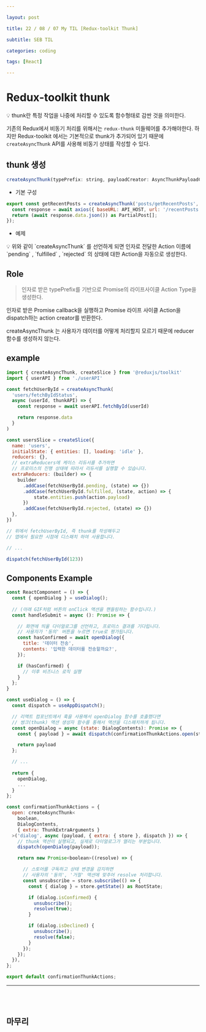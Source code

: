 ```yaml
---

layout: post

title: 22 / 08 / 07 My TIL [Redux-toolkit Thunk]

subtitle: SEB TIL

categories: coding

tags: [React]

---
```

# Redux-toolkit thunk

<aside>
💡 thunk란 특정 작업을 나중에 처리할 수 있도록 함수형태로 감싼 것을 의미한다.

기존의 Redux에서 비동기 처리를 위해서는 `redux-thunk` 미들웨어를 추가해야한다. 하지만 Redux-toolkit 에서는 기본적으로 thunk가 추가되어 있기 때문에 `createAsyncThunk` API를 사용해 비동기 상태를 작성할 수 있다.

</aside>

## thunk 생성

```jsx
createAsyncThunk(typePrefix: string, payloadCreator: AsyncThunkPayloadCreator, options?: AsyncThunkOptions): AsyncThunk
```

- 기본 구성

```jsx
export const getRecentPosts = createAsyncThunk('posts/getRecentPosts', async () => {
  const response = await axios({ baseURL: API_HOST, url: '/recentPosts' });
  return (await response.data.json()) as PartialPost[];
});
```

- 예제

<aside>
💡 위와 같이 `createAsyncThunk` 를 선언하게 되면 인자로 전달한 Action 이름에 `pending` , `fulfilled` , `rejected` 의 상태에 대한 Action을 자동으로 생성한다.

</aside>

## Role

> 인자로 받은 typePrefix를 기반으로 Promise의 라이프사이클 Action Type을 생성한다.

인자로 받은 Promise callback을 실행하고 Promise 라이프 사이클 Action을 dispatch하는 action creator를 반환한다.

createAsyncThunk 는 사용자가 데이터를 어떻게 처리할지 모르기 때문에 reducer 함수를 생성하지 않는다.
> 

## example

```jsx
import { createAsyncThunk, createSlice } from '@reduxjs/toolkit'
import { userAPI } from './userAPI'

const fetchUserById = createAsyncThunk(
  'users/fetchByIdStatus',
  async (userId, thunkAPI) => {
    const response = await userAPI.fetchById(userId)

    return response.data
  }
)

const usersSlice = createSlice({
  name: 'users',
  initialState: { entities: [], loading: 'idle' },
  reducers: {},
  // extraReducers에 케이스 리듀서를 추가하면 
  // 프로미스의 진행 상태에 따라서 리듀서를 실행할 수 있습니다.
  extraReducers: (builder) => {
    builder
      .addCase(fetchUserById.pending, (state) => {})
      .addCase(fetchUserById.fulfilled, (state, action) => {
	      state.entities.push(action.payload)
      })
      .addCase(fetchUserById.rejected, (state) => {})
  },
})

// 위에서 fetchUserById, 즉 thunk를 작성해두고
// 앱에서 필요한 시점에 디스패치 하여 사용합니다.

// ...

dispatch(fetchUserById(123))
```

## Components Example

```jsx
const ReactComponent = () => {
  const { openDialog } = useDialog();
  
  // (아래 GIF처럼 버튼의 onClick 액션을 핸들링하는 함수입니다.)
  const handleSubmit = async (): Promise => {

    // 화면에 띄울 다이얼로그를 선언하고, 프로미스 결과를 기다립니다.
    // 사용자가 '동의' 버튼을 누르면 true로 평가됩니다.
    const hasConfirmed = await openDialog({
      title: '데이터 전송',
      contents: '입력한 데이터를 전송할까요?',
    });

    if (hasConfirmed) {
      // 이후 비즈니스 로직 실행
    }
  };
}
```

```jsx
const useDialog = () => {
  const dispatch = useAppDispatch();

  // 리액트 컴포넌트에서 훅을 사용해서 openDialog 함수를 호출했다면
  // 썽크(thunk) 액션 생성자 함수를 통해서 액션을 디스패치하게 됩니다.
  const openDialog = async (state: DialogContents): Promise => {
    const { payload } = await dispatch(confirmationThunkActions.open(state));

    return payload
  };

  // ...
	
  return {
    openDialog,
    ...
  }
};
```

```jsx
const confirmationThunkActions = {
  open: createAsyncThunk<
    boolean,
    DialogContents,
    { extra: ThunkExtraArguments }
  >('dialog', async (payload, { extra: { store }, dispatch }) => {
    // thunk 액션이 실행되고, 실제로 다이얼로그가 열리는 부분입니다.
    dispatch(openDialog(payload));

    return new Promise<boolean>((resolve) => {

      // 스토어를 구독하고 상태 변경을 감지하면
      // 사용자의 '동의', '거절' 액션에 맞추어 resolve 처리합니다.
      const unsubscribe = store.subscribe(() => {
        const { dialog } = store.getState() as RootState;

        if (dialog.isConfirmed) {
          unsubscribe();
          resolve(true);
        }

        if (dialog.isDeclined) {
          unsubscribe();
          resolve(false);
        }
      });
    });
  }),
};

export default confirmationThunkActions;
```

---
<br><br>
## 마무리

